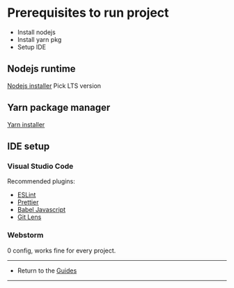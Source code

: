 # Prerequisites to run project

- Install nodejs
- Install yarn pkg
- Setup IDE

## Nodejs runtime

[Nodejs installer](https://nodejs.org/en/download/)
Pick LTS version

## Yarn package manager

[Yarn installer](https://classic.yarnpkg.com/lang/en/docs/install/)

## IDE setup

### Visual Studio Code

Recommended plugins:

- [ESLint](https://marketplace.visualstudio.com/items?itemName=dbaeumer.vscode-eslint)
- [Prettier](https://marketplace.visualstudio.com/items?itemName=esbenp.prettier-vscode)
- [Babel Javascript](https://marketplace.visualstudio.com/items?itemName=mgmcdermott.vscode-language-babel)
- [Git Lens](https://marketplace.visualstudio.com/items?itemName=eamodio.gitlens)

### Webstorm

0 config, works fine for every project.

---

- Return to the [Guides](../readme.md)

---
